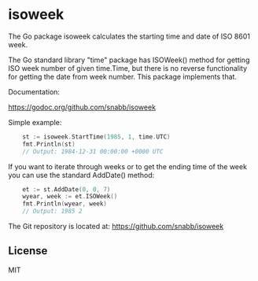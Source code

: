 isoweek
=======

The Go package isoweek calculates the starting time and date of ISO 8601
week.

The Go standard library "time" package has ISOWeek() method for getting
ISO week number of given time.Time, but there is no reverse functionality
for getting the date from week number. This package implements that.

Documentation:

https://godoc.org/github.com/snabb/isoweek

Simple example:
```Go
	st := isoweek.StartTime(1985, 1, time.UTC)
	fmt.Println(st)
	// Output: 1984-12-31 00:00:00 +0000 UTC
```

If you want to iterate through weeks or to get the ending time of the week
you can use the standard AddDate() method:
```Go
	et := st.AddDate(0, 0, 7)
	wyear, week := et.ISOWeek()
	fmt.Println(wyear, week)
	// Output: 1985 2
```

The Git repository is located at: https://github.com/snabb/isoweek


License
-------

MIT
